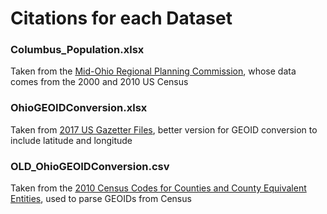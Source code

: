 # Citations for each Dataset

### Columbus_Population.xlsx
Taken from the [Mid-Ohio Regional Planning Commission](https://apps.morpc.org/census2010/#), whose data comes from the 2000 and 2010 US Census

### OhioGEOIDConversion.xlsx
Taken from [2017 US Gazetter Files](https://www.census.gov/geo/maps-data/data/gazetteer2017.html), better version for GEOID conversion to include latitude and longitude

### OLD_OhioGEOIDConversion.csv
Taken from the [2010 Census Codes for Counties and County Equivalent Entities](https://www.census.gov/geo/reference/codes/cou.html), used to parse GEOIDs from Census
